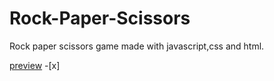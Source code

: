 # Rock-Paper-Scissors
Rock paper scissors game made with javascript,css and html.

[preview](https://rajat4984.github.io/Rock-Paper-Scissors/)
-[x]
